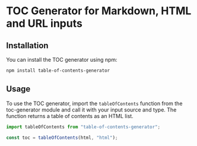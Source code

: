 # TOC Generator for Markdown, HTML and URL inputs

## Installation

You can install the TOC generator using npm:

```sh
npm install table-of-contents-generator
```

## Usage

To use the TOC generator, import the `tableOfContents` function from the toc-generator module and call it with your input source and type. The function returns a table of contents as an HTML list.

```js
import tableOfContents from "table-of-contents-generator";

const toc = tableOfContents(html, "html");
```


